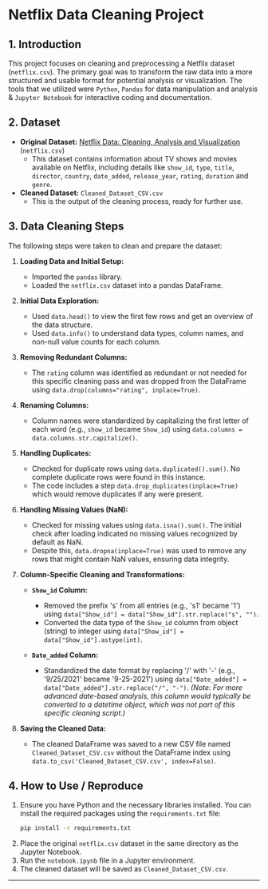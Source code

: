 # Netflix Data Cleaning Project

## 1. Introduction

This project focuses on cleaning and preprocessing a Netflix dataset (`netflix.csv`). The primary goal was to transform the raw data into a more structured and usable format for potential analysis or visualization. The tools that we utilized were `Python`, `Pandas` for data manipulation and analysis & `Jupyter Notebook` for interactive coding and documentation.

## 2. Dataset

* **Original Dataset:** [Netflix Data: Cleaning, Analysis and Visualization](https://www.kaggle.com/datasets/ariyoomotade/netflix-data-cleaning-analysis-and-visualization) (`netflix.csv`)
    * This dataset contains information about TV shows and movies available on Netflix, including details like `show_id`, `type`, `title`, `director`, `country`, `date_added`, `release_year`, `rating`, `duration` and `genre`.
* **Cleaned Dataset:** `Cleaned_Dataset_CSV.csv`
    * This is the output of the cleaning process, ready for further use.

## 3. Data Cleaning Steps

The following steps were taken to clean and prepare the dataset:

1.  **Loading Data and Initial Setup:**
    * Imported the `pandas` library.
    * Loaded the `netflix.csv` dataset into a pandas DataFrame.

2.  **Initial Data Exploration:**
    * Used `data.head()` to view the first few rows and get an overview of the data structure.
    * Used `data.info()` to understand data types, column names, and non-null value counts for each column.

3.  **Removing Redundant Columns:**
    * The `rating` column was identified as redundant or not needed for this specific cleaning pass and was dropped from the DataFrame using `data.drop(columns="rating", inplace=True)`.

4.  **Renaming Columns:**
    * Column names were standardized by capitalizing the first letter of each word (e.g., `show_id` became `Show_id`) using `data.columns = data.columns.str.capitalize()`.

5.  **Handling Duplicates:**
    * Checked for duplicate rows using `data.duplicated().sum()`. No complete duplicate rows were found in this instance.
    * The code includes a step `data.drop_duplicates(inplace=True)` which would remove duplicates if any were present.

6.  **Handling Missing Values (NaN):**
    * Checked for missing values using `data.isna().sum()`. The initial check after loading indicated no missing values recognized by default as NaN.
    * Despite this, `data.dropna(inplace=True)` was used to remove any rows that might contain NaN values, ensuring data integrity.

7.  **Column-Specific Cleaning and Transformations:**

    * **`Show_id` Column:**
        * Removed the prefix 's' from all entries (e.g., 's1' became '1') using `data["Show_id"] = data["Show_id"].str.replace("s", "")`.
        * Converted the data type of the `Show_id` column from object (string) to integer using `data["Show_id"] = data["Show_id"].astype(int)`.

    * **`Date_added` Column:**
        * Standardized the date format by replacing '/' with '-' (e.g., '9/25/2021' became '9-25-2021') using `data["Date_added"] = data["Date_added"].str.replace("/", "-")`.
        *(Note: For more advanced date-based analysis, this column would typically be converted to a datetime object, which was not part of this specific cleaning script.)*

8.  **Saving the Cleaned Data:**
    * The cleaned DataFrame was saved to a new CSV file named `Cleaned_Dataset_CSV.csv` without the DataFrame index using `data.to_csv('Cleaned_Dataset_CSV.csv', index=False)`.

## 4. How to Use / Reproduce

1.  Ensure you have Python and the necessary libraries installed. You can install the required packages using the `requirements.txt` file:
    ```bash
    pip install -r requirements.txt
    ```
2.  Place the original `netflix.csv` dataset in the same directory as the Jupyter Notebook.
3.  Run the `notebook.ipynb` file in a Jupyter environment.
4.  The cleaned dataset will be saved as `Cleaned_Dataset_CSV.csv`.
---
